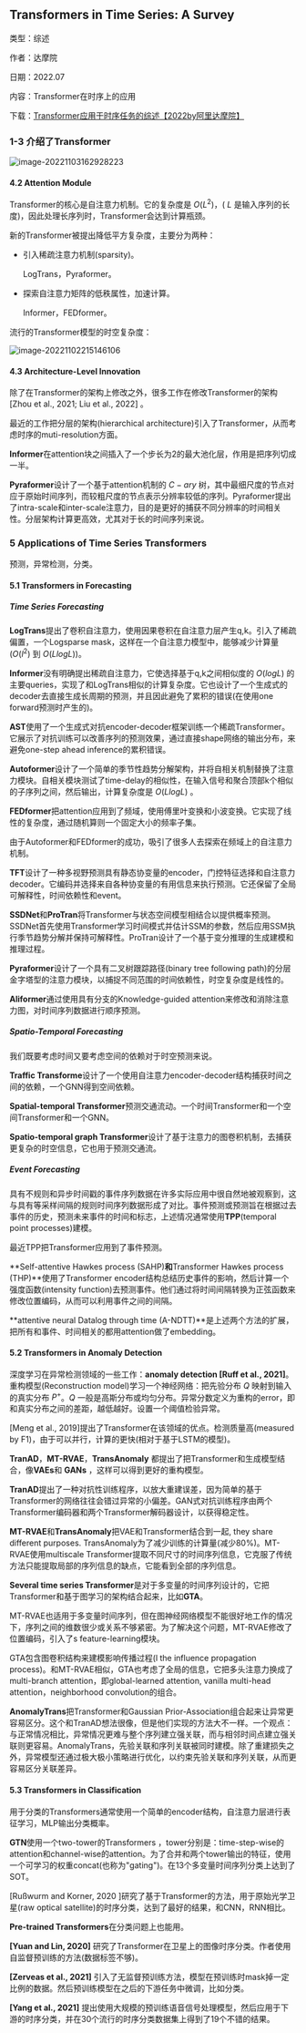 ## Transformers in Time Series: A Survey

类型：综述

作者：达摩院

日期：2022.07

内容：Transformer在时序上的应用

下载：[Transformer应用于时序任务的综述【2022by阿里达摩院】](https://arxiv.org/pdf/2202.07125.pdf)



### 1-3 介绍了Transformer



![image-20221103162928223](.pic/image-20221103162928223.png)



#### 4.2 Attention Module

Transformer的核心是自注意力机制。它的复杂度是 $O(L^2)$，( $L$ 是输入序列的长度)，因此处理长序列时，Transformer会达到计算瓶颈。 

新的Transformer被提出降低平方复杂度，主要分为两种：

- 引入稀疏注意力机制(sparsity)。

  LogTrans，Pyraformer。

- 探索自注意力矩阵的低秩属性，加速计算。

  Informer，FEDformer。

流行的Transformer模型的时空复杂度：

![image-20221102215146106](.pic/image-20221102215146106.png)



#### 4.3 Architecture-Level Innovation

除了在Transformer的架构上修改之外，很多工作在修改Transformer的架构 [Zhou et al., 2021; Liu et al., 2022] 。

最近的工作把分层的架构(hierarchical architecture)引入了Transformer，从而考虑时序的muti-resolution方面。

**Informer**在attention块之间插入了一个步长为2的最大池化层，作用是把序列切成一半。

**Pyraformer**设计了一个基于attention机制的 $C-ary$ 树，其中最细尺度的节点对应于原始时间序列，而较粗尺度的节点表示分辨率较低的序列。Pyraformer提出了intra-scale和inter-scale注意力，目的是更好的捕获不同分辨率的时间相关性。分层架构计算更高效，尤其对于长的时间序列来说。



### 5 Applications of Time Series Transformers

预测，异常检测，分类。

#### 5.1 Transformers in Forecasting



##### Time Series Forecasting

**LogTrans**提出了卷积自注意力，使用因果卷积在自注意力层产生q,k。引入了稀疏偏置，一个Logsparse mask，这样在一个自注意力模型中，能够减少计算量($O(l^2)$ 到 $O(LlogL)$)。

**Informer**没有明确提出稀疏自注意力，它使选择基于q,k之间相似度的 $O(log L)$ 的主要queries，实现了和LogTrans相似的计算复杂度。它也设计了一个生成式的decoder去直接生成长周期的预测，并且因此避免了累积的错误(在使用one forward预测时产生的)。

**AST**使用了一个生成式对抗encoder-decoder框架训练一个稀疏Transformer。它展示了对抗训练可以改善序列的预测效果，通过直接shape网络的输出分布，来避免one-step ahead inference的累积错误。

**Autoformer**设计了一个简单的季节性趋势分解架构，并将自相关机制替换了注意力模块。自相关模块测试了time-delay的相似性，在输入信号和聚合顶部k个相似的子序列之间，然后输出，计算复杂度是 $O(LlogL)$ 。

**FEDformer**把attention应用到了频域，使用傅里叶变换和小波变换。它实现了线性的复杂度，通过随机算则一个固定大小的频率子集。

由于Autoformer和FEDformer的成功，吸引了很多人去探索在频域上的自注意力机制。

**TFT**设计了一种多视野预测具有静态协变量的encoder，门控特征选择和自注意力decoder。它编码并选择来自各种协变量的有用信息来执行预测。它还保留了全局可解释性，时间依赖性和event。

**SSDNet**和**ProTran**将Transformer与状态空间模型相结合以提供概率预测。SSDNet首先使用Transformer学习时间模式并估计SSM的参数，然后应用SSM执行季节趋势分解并保持可解释性。ProTran设计了一个基于变分推理的生成建模和推理过程。

**Pyraformer**设计了一个具有二叉树跟踪路径(binary tree following path)的分层金字塔型的注意力模块，以捕捉不同范围的时间依赖性，时空复杂度是线性的。

**Aliformer**通过使用具有分支的Knowledge-guided attention来修改和消除注意力图，对时间序列数据进行顺序预测。



##### Spatio-Temporal Forecasting

我们既要考虑时间又要考虑空间的依赖对于时空预测来说。

**Traffic Transforme**设计了一个使用自注意力encoder-decoder结构捕获时间之间的依赖，一个GNN得到空间依赖。

**Spatial-temporal Transformer**预测交通流动。一个时间Transformer和一个空间Transformer和一个GNN。

**Spatio-temporal graph Transformer**设计了基于注意力的图卷积机制，去捕获更复杂的时空信息，它也用于预测交通流。



##### Event Forecasting

具有不规则和异步时间戳的事件序列数据在许多实际应用中很自然地被观察到，这与具有等采样间隔的规则时间序列数据形成了对比。事件预测或预测旨在根据过去事件的历史，预测未来事件的时间和标志，上述情况通常使用**TPP**(temporal point processes)建模。

最近TPP把Transformer应用到了事件预测。

**Self-attentive Hawkes process (SAHP)**和**Transformer Hawkes process (THP)**使用了Transformer encoder结构总结历史事件的影响，然后计算一个强度函数(intensity function)去预测事件。他们通过将时间间隔转换为正弦函数来修改位置编码，从而可以利用事件之间的间隔。

**attentive neural Datalog through time (A-NDTT)**是上述两个方法的扩展，把所有和事件、时间相关的都用attention做了embedding。



#### 5.2 Transformers in Anomaly Detection

深度学习在异常检测领域的一些工作：**anomaly detection [Ruff et al., 2021]**。重构模型(Reconstruction model)学习一个神经网络：把先验分布 $Q$ 映射到输入的真实分布 $P^+$。$Q$ 一般是高斯分布或均匀分布。异常分数定义为重构的error，即和真实分布之间的差距，越低越好。设置一个阈值检验异常。

[Meng et al., 2019]提出了Transformer在该领域的优点。检测质量高(measured by F1)，由于可以并行，计算的更快(相对于基于LSTM的模型)。

**TranAD**，**MT-RVAE**，**TransAnomaly** 都提出了把Transformer和生成模型结合，像**VAEs**和 **GANs** ，这样可以得到更好的重构模型。

**TranAD**提出了一种对抗性训练程序，以放大重建误差，因为简单的基于Transformer的网络往往会错过异常的小偏差。GAN式对抗训练程序由两个Transformer编码器和两个Transformer解码器设计，以获得稳定性。

**MT-RVAE**和**TransAnomaly**把VAE和Transformer结合到一起, they share different purposes. TransAnomaly为了减少训练的计算量(减少80%)。MT-RVAE使用multiscale Transformer提取不同尺寸的时间序列信息，它克服了传统方法只能提取局部的序列信息的缺点，它能看到全部的序列信息。

**Several time series Transformer**是对于多变量的时间序列设计的，它把Transformer和基于图学习的架构结合起来，比如**GTA**。

MT-RVAE也适用于多变量时间序列，但在图神经网络模型不能很好地工作的情况下，序列之间的维数很少或关系不够紧密。为了解决这个问题，MT-RVAE修改了位置编码，引入了s feature-learning模块。

GTA包含图卷积结构来建模影响传播过程(l the influence propagation process)。和MT-RVAE相似，GTA也考虑了全局的信息，它把多头注意力换成了multi-branch attention，即global-learned attention, vanilla multi-head attention，neighborhood convolution的组合。

**AnomalyTrans**把Transformer和Gaussian Prior-Association组合起来让异常更容易区分。这个和TranAD想法很像，但是他们实现的方法大不一样。一个观点：与正常情况相比，异常情况更难与整个序列建立强关联，而与相邻时间点建立强关联则更容易。AnomalyTrans，先验关联和序列关联被同时建模。除了重建损失之外，异常模型还通过极大极小策略进行优化，以约束先验关联和序列关联，从而更容易区分关联差异。



#### 5.3 Transformers in Classification

用于分类的Transformers通常使用一个简单的encoder结构，自注意力层进行表征学习，MLP输出分类概率。

**GTN**使用一个two-tower的Transformers ，tower分别是：time-step-wise的attention和channel-wise的attention。为了合并和两个tower输出的特征，使用一个可学习的权重concat(也称为"gating")。在13个多变量时间序列分类上达到了SOT。

[Rußwurm and Korner, 2020 ]研究了基于Transformer的方法，用于原始光学卫星(raw optical satellite)的时序分类，达到了最好的结果，和CNN，RNN相比。

**Pre-trained Transformers**在分类问题上也能用。

**[Yuan and Lin, 2020]** 研究了Transformer在卫星上的图像时序分类。作者使用自监督预训练的方法(数据标签不够)。

**[Zerveas et al., 2021]** 引入了无监督预训练方法，模型在预训练时mask掉一定比例的数据。然后预训练模型在之后的下游任务中微调，比如分类。

**[Yang et al., 2021]** 提出使用大规模的预训练语音信号处理模型，然后应用于下游的时序分类，并在30个流行的时序分类数据集上得到了19个不错的结果。